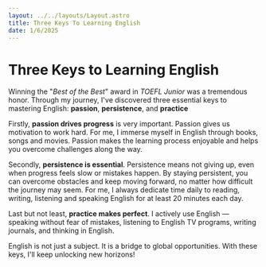 ```yaml
---
layout: ../../layouts/Layout.astro
title: Three Keys To Learning English
date: 1/6/2025
---
```


# Three Keys to Learning English

Winning the "_Best of the Best_" award in _TOEFL Junior_ was a tremendous honor. Through my journey, I've discovered three essential keys to mastering English: **passion**, **persistence**, and **practice**

Firstly, **passion drives progress** is very important. Passion gives us motivation to work hard. For me, I immerse myself in English through books, songs and movies. Passion makes the learning process enjoyable and helps you overcome challenges along the way.

Secondly, **persistence is essential**. Persistence means not giving up, even when progress feels slow or mistakes happen. By staying persistent, you can overcome obstacles and keep moving forward, no matter how difficult the journey may seem. For me, I always dedicate time daily to reading, writing, listening and speaking English for at least 20 minutes each day.

Last but not least, **practice makes perfect**. I actively use English &mdash; speaking without fear of mistakes, listening to English TV programs, writing journals, and thinking in English.

English is not just a subject. It is a bridge to global opportunities. With these keys, I'll keep unlocking new horizons!

<!--
With dedication to these three keys—passion, persistence, and practice—anyone can make steady progress in learning English. Remember, every small effort adds up over time. Stay motivated, keep practicing, and enjoy the journey!
-->
